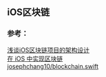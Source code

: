 ##  iOS区块链






### 参考：
[浅谈iOS区块链项目的架构设计](https://www.jianshu.com/p/6006745dba12)  
[在 iOS 中实现区块链](http://www.cocoachina.com/blockchain/20180131/22080.html)  
[josephchang10/blockchain.swift](https://gist.github.com/josephchang10/7255e6d5fff311b476baab605145d151)
